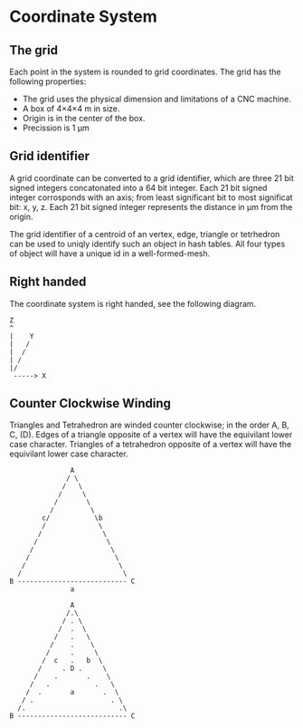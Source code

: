 # Coordinate System

## The grid
Each point in the system is rounded to grid coordinates. The grid has the following properties:
- The grid uses the physical dimension and limitations of a CNC machine.
- A box of 4×4×4 m in size.
- Origin is in the center of the box.
- Precission is 1 µm

## Grid identifier
A grid coordinate can be converted to a grid identifier, which are three 21 bit signed integers concatonated
into a 64 bit integer. Each 21 bit signed integer corrosponds with an axis; from least significant bit to
most significat bit: x, y, z. Each 21 bit signed integer represents the distance in µm from the origin.

The grid identifier of a centroid of an vertex, edge, triangle or tetrhedron can be used to uniqly identify such
an object in hash tables. All four types of object will have a unique id in a well-formed-mesh.

## Right handed
The coordinate system is right handed, see the following diagram.

```
Z
^
|    Y
|   /
|  /
| /
|/
 -----> X
```

## Counter Clockwise Winding
Triangles and Tetrahedron are winded counter clockwise; in the order A, B, C, (D).
Edges of a triangle opposite of a vertex will have the equivilant lower case character.
Triangles of a tetrahedron opposite of a vertex will have the equivilant lower case character.

```
               A
              / \
             /   \
            /     \
           /       \
          /         \
        c/           \b
        /             \
       /               \
      /                 \
     /                   \
    /                     \
   /                       \
  /                         \
B --------------------------- C
               a
```

```
               A
              /.\
             / . \
            /  .  \
           /   .   \
          /    .    \
         /     .     \
        /  c   .   b  \
       /     . D .     \
      /    .       .    \
     /   .           .   \
    /  .       a       .  \
   / .                   . \
  /.                       .\
B --------------------------- C
```